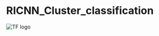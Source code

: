 # RICNN_Cluster_classification
![TF logo](https://github.com/pipidog/MLclass/raw/master/notes/TF_logo_no_shadow_1.png)
